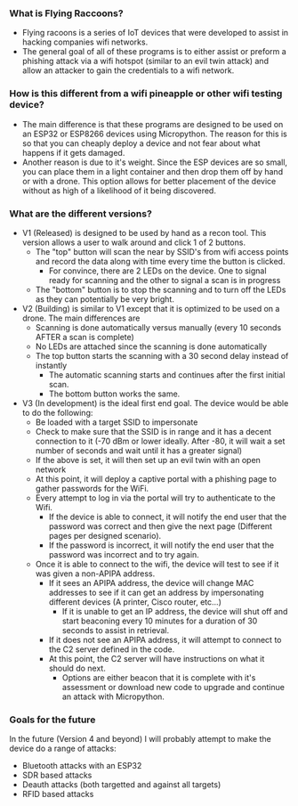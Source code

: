### What is Flying Raccoons?

 - Flying racoons is a series of IoT devices that were developed to assist in hacking companies wifi networks. 
 - The general goal of all of these programs is to either assist or preform a phishing attack via a wifi hotspot (similar to an evil twin attack) and allow an attacker to gain the credentials to a wifi network.

### How is this different from a wifi pineapple or other wifi testing device?

 - The main difference is that these programs are designed to be used on an ESP32 or ESP8266 devices using Micropython. The reason for this is so that you can cheaply deploy a device and not fear about what happens if it gets damaged. 
 - Another reason is due to it's weight. Since the ESP devices are so small, you can place them in a light container and then drop them off by hand or with a drone. This option allows for better placement of the device without as high of a likelihood of it being discovered.

### What are the different versions?
 - V1 (Released) is designed to be used by hand as a recon tool. This version allows a user to walk around and click 1 of 2 buttons. 
   - The "top" button will scan the near by SSID's from wifi access points and record the data along with time every time the button is clicked. 
     - For convince, there are 2 LEDs on the device. One to signal ready for scanning and the other to signal a scan is in progress
   - The "bottom" button is to stop the scanning and to turn off the LEDs as they can potentially be very bright.
  - V2 (Building) is similar to V1 except that it is optimized to be used on a drone. The main differences are
    - Scanning is done automatically versus manually (every 10 seconds AFTER a scan is complete)
    - No LEDs are attached since the scanning is done automatically
    - The top button starts the scanning with a 30 second delay instead of instantly
      - The automatic scanning starts and continues after the first initial scan.
      - The bottom button works the same.
   - V3 (In development) is the ideal first end goal. The device would be able to do the following:
     - Be loaded with a target SSID to impersonate
     - Check to make sure that the SSID is in range and it has a decent connection to it (-70 dBm or lower ideally. After -80, it will wait a set number of seconds and wait until it has a greater signal)
     - If the above is set, it will then set up an evil twin with an open network
     - At this point, it will deploy a captive portal with a phishing page to gather passwords for the WiFi.
     - Every attempt to log in via the portal will try to authenticate to the Wifi. 
       - If the device is able to connect, it will notify the end user that the password was correct and then give the next page (Different pages per designed scenario). 
       - If the password is incorrect, it will notify the end user that the password was incorrect and to try again.
     - Once it is able to connect to the wifi, the device will test to see if it was given a non-APIPA address.
       - If it sees an APIPA address, the device will change MAC addresses to see if it can get an address by impersonating different devices (A printer, Cisco router, etc...)
         -  If it is unable to get an IP address, the device will shut off and start beaconing every 10 minutes for a duration of 30 seconds to assist in retrieval.
       - If it does not see an APIPA address, it will attempt to connect to the C2 server defined in the code. 
       - At this point, the C2 server will have instructions on what it should do next.
         - Options are either beacon that it is complete with it's assessment or download new code to upgrade and continue an attack with Micropython.


### Goals for the future

In the future (Version 4 and beyond) I will probably attempt to make the device do a range of attacks:
 - Bluetooth attacks with an ESP32
 - SDR based attacks
 - Deauth attacks (both targetted and against all targets)
 - RFID based attacks

